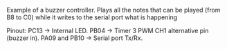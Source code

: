 Example of a buzzer controller. Plays all the notes that can be played (from B8 to C0) while it writes to the serial port what is happening

Pinout:
PC13 -> Internal LED.
PB04 -> Timer 3 PWM CH1 alternative pin (buzzer in).
PA09 and PB10 -> Serial port Tx/Rx.
